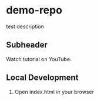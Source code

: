 # demo-repo

test description

## Subheader

Watch tutorial on YouTube.

## Local Development

1. Open index.html in your browser

